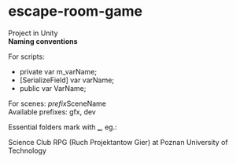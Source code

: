 # escape-room-game
Project in Unity
<br>
**Naming conventions**<br>

For scripts:
- private var m_varName;
- [SerializeField] var varName;
- public var VarName;<br>

For scenes: 
*prefix*SceneName<br> Available prefixes: gfx, dev
<br> 

Essential folders mark with **_**, eg.:


Science Club RPG (Ruch Projektantow Gier) at Poznan University of Technology

